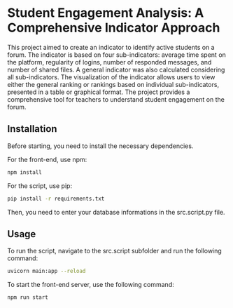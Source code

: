 # Student Engagement Analysis: A Comprehensive Indicator Approach

This project aimed to create an indicator to identify active students on a forum. The indicator is based on four sub-indicators: average time spent on the platform, regularity of logins, number of responded messages, and number of shared files. A general indicator was also calculated considering all sub-indicators. The visualization of the indicator allows users to view either the general ranking or rankings based on individual sub-indicators, presented in a table or graphical format. The project provides a comprehensive tool for teachers to understand student engagement on the forum.

## Installation

Before starting, you need to install the necessary dependencies.

For the front-end, use npm:

```bash
npm install
```

For the script, use pip:

```bash
pip install -r requirements.txt
```

Then, you need to enter your database informations in the src.script.py file.

## Usage

To run the script, navigate to the src.script subfolder and run the following command:

```bash
uvicorn main:app --reload
```

To start the front-end server, use the following command:

```bash
npm run start
```
